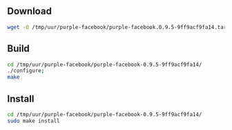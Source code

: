 ## Download
```bash
wget -O /tmp/uur/purple-facebook/purple-facebook.0.9.5-9ff9acf9fa14.tar.gz https://github.com/dequis/purple-facebook/releases/download/v0.9.5-9ff9acf9fa14/purple-facebook-0.9.5-9ff9acf9fa14.tar.gz
```
## Build
```bash
cd /tmp/uur/purple-facebook/purple-facebook-0.9.5-9ff9acf9fa14/
./configure;
make
```
## Install
```bash
cd /tmp/uur/purple-facebook/purple-facebook-0.9.5-9ff9acf9fa14/
sudo make install
```
